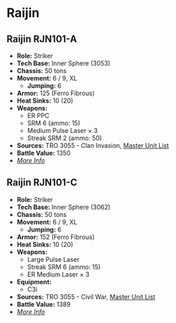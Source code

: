# Raijin
## Raijin RJN101-A
- **Role:** Striker
- **Tech Base:** Inner Sphere (3053)
- **Chassis:** 50 tons
- **Movement:** 6 / 9, XL
  - **Jumping:** 6
- **Armor:** 125 (Ferro Fibrous)
- **Heat Sinks:** 10 (20)
- **Weapons:**
  - ER PPC
  - SRM 6 (ammo: 15)
  - Medium Pulse Laser × 3
  - Streak SRM 2 (ammo: 50)
- **Sources:** TRO 3055 - Clan Invasion, [Master Unit List](http://masterunitlist.info/Unit/Details/2626/raijin-rjn101-a)
- **Battle Value:** 1350
- [*More Info*](raijin/raijin_rjn101-a.md)

## Raijin RJN101-C
- **Role:** Striker
- **Tech Base:** Inner Sphere (3062)
- **Chassis:** 50 tons
- **Movement:** 6 / 9, XL
  - **Jumping:** 6
- **Armor:** 152 (Ferro Fibrous)
- **Heat Sinks:** 10 (20)
- **Weapons:**
  - Large Pulse Laser
  - Streak SRM 6 (ammo: 15)
  - ER Medium Laser × 3
- **Equipment:**
  - C3i
- **Sources:** TRO 3055 - Civil War, [Master Unit List](http://masterunitlist.info/Unit/Details/2627/raijin-rjn101-c)
- **Battle Value:** 1389
- [*More Info*](raijin/raijin_rjn101-c.md)

